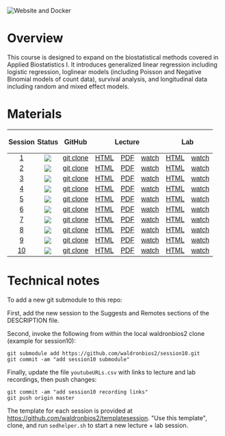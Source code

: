 <!-- badges: start -->

![Website and
Docker](https://github.com/waldronbios2/cunybios2/workflows/Website%20and%20Docker/badge.svg)
<!-- badges: end -->

Overview
========

This course is designed to expand on the biostatistical methods covered
in Applied Biostatistics I. It introduces generalized linear regression
including logistic regression, loglinear models (including Poisson and
Negative Binomial models of count data), survival analysis, and
longitudinal data including random and mixed effect models.

Materials
=========

<table class=" lightable-paper table table-striped" style='font-family: "Arial Narrow", arial, helvetica, sans-serif; margin-left: auto; margin-right: auto; width: auto !important; margin-left: auto; margin-right: auto;'>
<thead>
<tr>
<th style="padding-bottom:0; padding-left:3px;padding-right:3px;text-align: center; " colspan="1">

Session

</th>
<th style="padding-bottom:0; padding-left:3px;padding-right:3px;text-align: center; " colspan="1">

Status

</th>
<th style="padding-bottom:0; padding-left:3px;padding-right:3px;text-align: center; " colspan="1">

GitHub

</th>
<th style="padding-bottom:0; padding-left:3px;padding-right:3px;text-align: center; " colspan="3">

Lecture

</th>
<th style="padding-bottom:0; padding-left:3px;padding-right:3px;text-align: center; " colspan="2">

Lab

</th>
</tr>
</thead>
<tbody>
<tr>
<td style="text-align:center;">
<a href="https://waldronbios2.github.io/session1" style="     " data-toggle="tooltip" data-container="body" data-placement="right" title="Multiple linear regression review">1</a>
</td>
<td style="text-align:center;">
<a href="https://github.com/waldronbios2/session1/actions"><img src="https://github.com/waldronbios2/session1/workflows/build/badge.svg"></a>
</td>
<td style="text-align:center;">
<a href="https://github.com/waldronbios2/session1.git" style="     " data-toggle="tooltip" data-container="body" data-placement="right" title="use for git clone click to go to GitHub repo">git
clone</a>
</td>
<td style="text-align:center;">
<a href="https://waldronbios2.github.io/session1/articles/session_lecture.html" style="     " data-toggle="tooltip" data-container="body" data-placement="right" title="lecture notes in HTML">HTML</a>
</td>
<td style="text-align:center;">
<a href="https://waldronbios2.github.io/session1/articles/session_lecture.pdf" style="     " data-toggle="tooltip" data-container="body" data-placement="right" title="lecture notes in PDF">PDF</a>
</td>
<td style="text-align:center;">
<a href="https://youtu.be/HI17wyfgONw" style="     " data-toggle="tooltip" data-container="body" data-placement="right" title="watch on YouTube">watch</a>
</td>
<td style="text-align:center;">
<a href="https://waldronbios2.github.io/session1/articles/session_lab.html" style="     " data-toggle="tooltip" data-container="body" data-placement="right" title="lab notes in HTML">HTML</a>
</td>
<td style="text-align:center;">
<a href="https://youtu.be/nlNsp2RrIaw" style="     " data-toggle="tooltip" data-container="body" data-placement="right" title="watch on YouTube">watch</a>
</td>
</tr>
<tr>
<td style="text-align:center;">
<a href="https://waldronbios2.github.io/session2" style="     " data-toggle="tooltip" data-container="body" data-placement="right" title="Linear and logistic regression as generalized linear models (GLMs)">2</a>
</td>
<td style="text-align:center;">
<a href="https://github.com/waldronbios2/session2/actions"><img src="https://github.com/waldronbios2/session2/workflows/build/badge.svg"></a>
</td>
<td style="text-align:center;">
<a href="https://github.com/waldronbios2/session2.git" style="     " data-toggle="tooltip" data-container="body" data-placement="right" title="use for git clone click to go to GitHub repo">git
clone</a>
</td>
<td style="text-align:center;">
<a href="https://waldronbios2.github.io/session2/articles/session_lecture.html" style="     " data-toggle="tooltip" data-container="body" data-placement="right" title="lecture notes in HTML">HTML</a>
</td>
<td style="text-align:center;">
<a href="https://waldronbios2.github.io/session2/articles/session_lecture.pdf" style="     " data-toggle="tooltip" data-container="body" data-placement="right" title="lecture notes in PDF">PDF</a>
</td>
<td style="text-align:center;">
<a href="https://youtu.be/NVHrZS4br4g" style="     " data-toggle="tooltip" data-container="body" data-placement="right" title="watch on YouTube">watch</a>
</td>
<td style="text-align:center;">
<a href="https://waldronbios2.github.io/session2/articles/session_lab.html" style="     " data-toggle="tooltip" data-container="body" data-placement="right" title="lab notes in HTML">HTML</a>
</td>
<td style="text-align:center;">
<a href="https://youtu.be/B8OIZVBVs5E" style="     " data-toggle="tooltip" data-container="body" data-placement="right" title="watch on YouTube">watch</a>
</td>
</tr>
<tr>
<td style="text-align:center;">
<a href="https://waldronbios2.github.io/session3" style="     " data-toggle="tooltip" data-container="body" data-placement="right" title="Regression coefficients and model matrices">3</a>
</td>
<td style="text-align:center;">
<a href="https://github.com/waldronbios2/session3/actions"><img src="https://github.com/waldronbios2/session3/workflows/build/badge.svg"></a>
</td>
<td style="text-align:center;">
<a href="https://github.com/waldronbios2/session3.git" style="     " data-toggle="tooltip" data-container="body" data-placement="right" title="use for git clone click to go to GitHub repo">git
clone</a>
</td>
<td style="text-align:center;">
<a href="https://waldronbios2.github.io/session3/articles/session_lecture.html" style="     " data-toggle="tooltip" data-container="body" data-placement="right" title="lecture notes in HTML">HTML</a>
</td>
<td style="text-align:center;">
<a href="https://waldronbios2.github.io/session3/articles/session_lecture.pdf" style="     " data-toggle="tooltip" data-container="body" data-placement="right" title="lecture notes in PDF">PDF</a>
</td>
<td style="text-align:center;">
<a href="https://youtu.be/aJreHZjrGYY" style="     " data-toggle="tooltip" data-container="body" data-placement="right" title="watch on YouTube">watch</a>
</td>
<td style="text-align:center;">
<a href="https://waldronbios2.github.io/session3/articles/session_lab.html" style="     " data-toggle="tooltip" data-container="body" data-placement="right" title="lab notes in HTML">HTML</a>
</td>
<td style="text-align:center;">
<a href="https://youtu.be/P4Zt2XLnbb8" style="     " data-toggle="tooltip" data-container="body" data-placement="right" title="watch on YouTube">watch</a>
</td>
</tr>
<tr>
<td style="text-align:center;">
<a href="https://waldronbios2.github.io/session4" style="     " data-toggle="tooltip" data-container="body" data-placement="right" title="Loglinear regression part 1">4</a>
</td>
<td style="text-align:center;">
<a href="https://github.com/waldronbios2/session4/actions"><img src="https://github.com/waldronbios2/session4/workflows/build/badge.svg"></a>
</td>
<td style="text-align:center;">
<a href="https://github.com/waldronbios2/session4.git" style="     " data-toggle="tooltip" data-container="body" data-placement="right" title="use for git clone click to go to GitHub repo">git
clone</a>
</td>
<td style="text-align:center;">
<a href="https://waldronbios2.github.io/session4/articles/session_lecture.html" style="     " data-toggle="tooltip" data-container="body" data-placement="right" title="lecture notes in HTML">HTML</a>
</td>
<td style="text-align:center;">
<a href="https://waldronbios2.github.io/session4/articles/session_lecture.pdf" style="     " data-toggle="tooltip" data-container="body" data-placement="right" title="lecture notes in PDF">PDF</a>
</td>
<td style="text-align:center;">
<a href="https://youtu.be/IeOyc4k0IdM" style="     " data-toggle="tooltip" data-container="body" data-placement="right" title="watch on YouTube">watch</a>
</td>
<td style="text-align:center;">
<a href="https://waldronbios2.github.io/session4/articles/session_lab.html" style="     " data-toggle="tooltip" data-container="body" data-placement="right" title="lab notes in HTML">HTML</a>
</td>
<td style="text-align:center;">
<a href="https://youtu.be/_cHcrGLZmi4" style="     " data-toggle="tooltip" data-container="body" data-placement="right" title="watch on YouTube">watch</a>
</td>
</tr>
<tr>
<td style="text-align:center;">
<a href="https://waldronbios2.github.io/session5" style="     " data-toggle="tooltip" data-container="body" data-placement="right" title="Loglinear models part 2">5</a>
</td>
<td style="text-align:center;">
<a href="https://github.com/waldronbios2/session5/actions"><img src="https://github.com/waldronbios2/session5/workflows/build/badge.svg"></a>
</td>
<td style="text-align:center;">
<a href="https://github.com/waldronbios2/session5.git" style="     " data-toggle="tooltip" data-container="body" data-placement="right" title="use for git clone click to go to GitHub repo">git
clone</a>
</td>
<td style="text-align:center;">
<a href="https://waldronbios2.github.io/session5/articles/session_lecture.html" style="     " data-toggle="tooltip" data-container="body" data-placement="right" title="lecture notes in HTML">HTML</a>
</td>
<td style="text-align:center;">
<a href="https://waldronbios2.github.io/session5/articles/session_lecture.pdf" style="     " data-toggle="tooltip" data-container="body" data-placement="right" title="lecture notes in PDF">PDF</a>
</td>
<td style="text-align:center;">
<a href="https://youtu.be/-ZJ0Ah1im-E" style="     " data-toggle="tooltip" data-container="body" data-placement="right" title="watch on YouTube">watch</a>
</td>
<td style="text-align:center;">
<a href="https://waldronbios2.github.io/session5/articles/session_lab.html" style="     " data-toggle="tooltip" data-container="body" data-placement="right" title="lab notes in HTML">HTML</a>
</td>
<td style="text-align:center;">
<a href="#" style="     " data-toggle="tooltip" data-container="body" data-placement="right" title="not yet available">watch</a>
</td>
</tr>
<tr>
<td style="text-align:center;">
<a href="https://waldronbios2.github.io/session6" style="     " data-toggle="tooltip" data-container="body" data-placement="right" title="Introduction to censored data, the Kaplan-Meier estimator of 
    survival probability, and the log-rank test.">6</a>
</td>
<td style="text-align:center;">
<a href="https://github.com/waldronbios2/session6/actions"><img src="https://github.com/waldronbios2/session6/workflows/build/badge.svg"></a>
</td>
<td style="text-align:center;">
<a href="https://github.com/waldronbios2/session6.git" style="     " data-toggle="tooltip" data-container="body" data-placement="right" title="use for git clone click to go to GitHub repo">git
clone</a>
</td>
<td style="text-align:center;">
<a href="https://waldronbios2.github.io/session6/articles/session_lecture.html" style="     " data-toggle="tooltip" data-container="body" data-placement="right" title="lecture notes in HTML">HTML</a>
</td>
<td style="text-align:center;">
<a href="https://waldronbios2.github.io/session6/articles/session_lecture.pdf" style="     " data-toggle="tooltip" data-container="body" data-placement="right" title="lecture notes in PDF">PDF</a>
</td>
<td style="text-align:center;">
<a href="https://youtu.be/5vYkMhE1eWA" style="     " data-toggle="tooltip" data-container="body" data-placement="right" title="watch on YouTube">watch</a>
</td>
<td style="text-align:center;">
<a href="https://waldronbios2.github.io/session6/articles/session_lab.html" style="     " data-toggle="tooltip" data-container="body" data-placement="right" title="lab notes in HTML">HTML</a>
</td>
<td style="text-align:center;">
<a href="https://youtu.be/Z0ndPIRFtJQ" style="     " data-toggle="tooltip" data-container="body" data-placement="right" title="watch on YouTube">watch</a>
</td>
</tr>
<tr>
<td style="text-align:center;">
<a href="https://waldronbios2.github.io/session7" style="     " data-toggle="tooltip" data-container="body" data-placement="right" title="Proportional Hazards and AFT models">7</a>
</td>
<td style="text-align:center;">
<a href="https://github.com/waldronbios2/session7/actions"><img src="https://github.com/waldronbios2/session7/workflows/build/badge.svg"></a>
</td>
<td style="text-align:center;">
<a href="https://github.com/waldronbios2/session7.git" style="     " data-toggle="tooltip" data-container="body" data-placement="right" title="use for git clone click to go to GitHub repo">git
clone</a>
</td>
<td style="text-align:center;">
<a href="https://waldronbios2.github.io/session7/articles/session_lecture.html" style="     " data-toggle="tooltip" data-container="body" data-placement="right" title="lecture notes in HTML">HTML</a>
</td>
<td style="text-align:center;">
<a href="https://waldronbios2.github.io/session7/articles/session_lecture.pdf" style="     " data-toggle="tooltip" data-container="body" data-placement="right" title="lecture notes in PDF">PDF</a>
</td>
<td style="text-align:center;">
<a href="https://youtu.be/bR56jvOfzVc" style="     " data-toggle="tooltip" data-container="body" data-placement="right" title="watch on YouTube">watch</a>
</td>
<td style="text-align:center;">
<a href="https://waldronbios2.github.io/session7/articles/session_lab.html" style="     " data-toggle="tooltip" data-container="body" data-placement="right" title="lab notes in HTML">HTML</a>
</td>
<td style="text-align:center;">
<a href="https://youtu.be/usKWHEj-SLg" style="     " data-toggle="tooltip" data-container="body" data-placement="right" title="watch on YouTube">watch</a>
</td>
</tr>
<tr>
<td style="text-align:center;">
<a href="https://waldronbios2.github.io/session8" style="     " data-toggle="tooltip" data-container="body" data-placement="right" title="Survival analysis part 3">8</a>
</td>
<td style="text-align:center;">
<a href="https://github.com/waldronbios2/session8/actions"><img src="https://github.com/waldronbios2/session8/workflows/build/badge.svg"></a>
</td>
<td style="text-align:center;">
<a href="https://github.com/waldronbios2/session8.git" style="     " data-toggle="tooltip" data-container="body" data-placement="right" title="use for git clone click to go to GitHub repo">git
clone</a>
</td>
<td style="text-align:center;">
<a href="https://waldronbios2.github.io/session8/articles/session_lecture.html" style="     " data-toggle="tooltip" data-container="body" data-placement="right" title="lecture notes in HTML">HTML</a>
</td>
<td style="text-align:center;">
<a href="https://waldronbios2.github.io/session8/articles/session_lecture.pdf" style="     " data-toggle="tooltip" data-container="body" data-placement="right" title="lecture notes in PDF">PDF</a>
</td>
<td style="text-align:center;">
<a href="https://youtu.be/tVrVD_383lM" style="     " data-toggle="tooltip" data-container="body" data-placement="right" title="watch on YouTube">watch</a>
</td>
<td style="text-align:center;">
<a href="https://waldronbios2.github.io/session8/articles/session_lab.html" style="     " data-toggle="tooltip" data-container="body" data-placement="right" title="lab notes in HTML">HTML</a>
</td>
<td style="text-align:center;">
<a href="https://youtu.be/rdMim5WtLx8" style="     " data-toggle="tooltip" data-container="body" data-placement="right" title="watch on YouTube">watch</a>
</td>
</tr>
<tr>
<td style="text-align:center;">
<a href="https://waldronbios2.github.io/session9" style="     " data-toggle="tooltip" data-container="body" data-placement="right" title="Repeated Measures and Longitudinal Data Analysis I">9</a>
</td>
<td style="text-align:center;">
<a href="https://github.com/waldronbios2/session9/actions"><img src="https://github.com/waldronbios2/session9/workflows/build/badge.svg"></a>
</td>
<td style="text-align:center;">
<a href="https://github.com/waldronbios2/session9.git" style="     " data-toggle="tooltip" data-container="body" data-placement="right" title="use for git clone click to go to GitHub repo">git
clone</a>
</td>
<td style="text-align:center;">
<a href="https://waldronbios2.github.io/session9/articles/session_lecture.html" style="     " data-toggle="tooltip" data-container="body" data-placement="right" title="lecture notes in HTML">HTML</a>
</td>
<td style="text-align:center;">
<a href="https://waldronbios2.github.io/session9/articles/session_lecture.pdf" style="     " data-toggle="tooltip" data-container="body" data-placement="right" title="lecture notes in PDF">PDF</a>
</td>
<td style="text-align:center;">
<a href="https://youtu.be/GzLpF31QP4Q" style="     " data-toggle="tooltip" data-container="body" data-placement="right" title="watch on YouTube">watch</a>
</td>
<td style="text-align:center;">
<a href="https://waldronbios2.github.io/session9/articles/session_lab.html" style="     " data-toggle="tooltip" data-container="body" data-placement="right" title="lab notes in HTML">HTML</a>
</td>
<td style="text-align:center;">
<a href="https://youtu.be/Npl2Mwdx1Do" style="     " data-toggle="tooltip" data-container="body" data-placement="right" title="watch on YouTube">watch</a>
</td>
</tr>
<tr>
<td style="text-align:center;">
<a href="https://waldronbios2.github.io/session10" style="     " data-toggle="tooltip" data-container="body" data-placement="right" title="Repeated Measures and Longitudinal Data Analysis II">10</a>
</td>
<td style="text-align:center;">
<a href="https://github.com/waldronbios2/session10/actions"><img src="https://github.com/waldronbios2/session10/workflows/build/badge.svg"></a>
</td>
<td style="text-align:center;">
<a href="https://github.com/waldronbios2/session10.git" style="     " data-toggle="tooltip" data-container="body" data-placement="right" title="use for git clone click to go to GitHub repo">git
clone</a>
</td>
<td style="text-align:center;">
<a href="https://waldronbios2.github.io/session10/articles/session_lecture.html" style="     " data-toggle="tooltip" data-container="body" data-placement="right" title="lecture notes in HTML">HTML</a>
</td>
<td style="text-align:center;">
<a href="https://waldronbios2.github.io/session10/articles/session_lecture.pdf" style="     " data-toggle="tooltip" data-container="body" data-placement="right" title="lecture notes in PDF">PDF</a>
</td>
<td style="text-align:center;">
<a href="https://youtu.be/7j1WRswRdYs" style="     " data-toggle="tooltip" data-container="body" data-placement="right" title="watch on YouTube">watch</a>
</td>
<td style="text-align:center;">
<a href="https://waldronbios2.github.io/session10/articles/session_lab.html" style="     " data-toggle="tooltip" data-container="body" data-placement="right" title="lab notes in HTML">HTML</a>
</td>
<td style="text-align:center;">
<a href="https://youtu.be/nHbn9birRt8" style="     " data-toggle="tooltip" data-container="body" data-placement="right" title="watch on YouTube">watch</a>
</td>
</tr>
</tbody>
</table>

Technical notes
===============

To add a new git submodule to this repo:

First, add the new session to the Suggests and Remotes sections of the
DESCRIPTION file.

Second, invoke the following from within the local waldronbios2 clone
(example for session10):

    git submodule add https://github.com/waldronbios2/session10.git
    git commit -am "add session10 submodule"

Finally, update the file `youtubeURLs.csv` with links to lecture and lab
recordings, then push changes:

    git commit -am "add session10 recording links"
    git push origin master
    
The template for each session is provided at https://github.com/waldronbios2/templatesession. "Use this template", clone, and run `sedhelper.sh` to start a new lecture + lab session.

